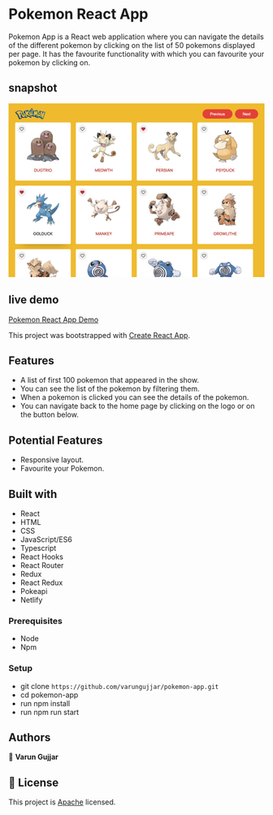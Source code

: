 # Pokemon React App

Pokemon App is a React web application where you can navigate the details of the different pokemon by clicking on the list of 50 pokemons displayed per page. It has the favourite functionality with which you can favourite your pokemon by clicking on.

## snapshot

![pokemon](screenshot.png)

## live demo

[Pokemon React App Demo](https://varungujjar-pokemon.netlify.app/)

This project was bootstrapped with [Create React App](https://github.com/facebook/create-react-app).

## Features

- A list of first 100 pokemon that appeared in the show.
- You can see the list of the pokemon by filtering them.
- When a pokemon is clicked you can see the details of the pokemon.
- You can navigate back to the home page by clicking on the logo or on the button below.

## Potential Features

- Responsive layout.
- Favourite your Pokemon.

## Built with

- React
- HTML
- CSS
- JavaScript/ES6
- Typescript
- React Hooks
- React Router
- Redux
- React Redux
- Pokeapi
- Netlify

### Prerequisites

- Node
- Npm

### Setup

- git clone `https://github.com/varungujjar/pokemon-app.git`
- cd pokemon-app
- run npm install
- run npm run start

## Authors

👤 **Varun Gujjar**

## 📝 License

This project is [Apache](lic.url) licensed.
